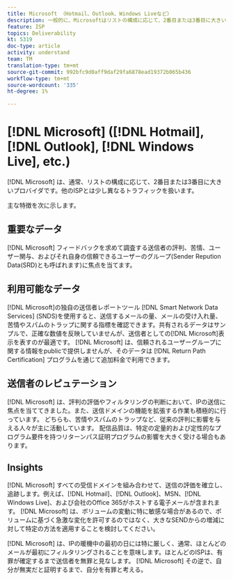 ```yaml
---
title: Microsoft （Hotmail、Outlook、Windows Liveなど）
description: 一般的に、Microsoftはリストの構成に応じて、2番目または3番目に大きいプロバイダで、他のISPとは少し異なるトラフィックを扱います。
feature: ISP
topics: Deliverability
kt: 5319
doc-type: article
activity: understand
team: TM
translation-type: tm+mt
source-git-commit: 992bfc9d0aff9daf29fa6878ead19372b065b436
workflow-type: tm+mt
source-wordcount: '335'
ht-degree: 1%

---
```



# [!DNL Microsoft] ([!DNL Hotmail], [!DNL Outlook], [!DNL Windows Live], etc.)

[!DNL Microsoft] は、通常、リストの構成に応じて、2番目または3番目に大きいプロバイダです。他のISPとは少し異なるトラフィックを扱います。

主な特徴を次に示します。

## 重要なデータ

[!DNL Microsoft] フィードバックを求めて調査する送信者の評判、苦情、ユーザー関与、およびそれ自身の信頼できるユーザーのグループ(Sender Repution Data(SRD)とも呼ばれます)に焦点を当てます。

## 利用可能なデータ

[!DNL Microsoft]の独自の送信者レポートツール [!DNL Smart Network Data Services] (SNDS)を使用すると、送信するメールの量、メールの受け入れ量、苦情やスパムのトラップに関する指標を確認できます。共有されるデータはサンプルで、正確な数値を反映していませんが、送信者としての[!DNL Microsoft]表示を表すのが最適です。 [!DNL Microsoft] は、信頼されるユーザーグループに関する情報をpublicで提供しませんが、そのデータは [!DNL Return Path Certification] プログラムを通じて追加料金で利用できます。

## 送信者のレピュテーション

[!DNL Microsoft] は、評判の評価やフィルタリングの判断において、IPの送信に焦点を当ててきました。また、送信ドメインの機能を拡張する作業も積極的に行っています。 どちらも、苦情やスパムのトラップなど、従来の評判に影響を与える人々が主に活動しています。 配信品質は、特定の定量的および定性的なプログラム要件を持つリターンパス証明プログラムの影響を大きく受ける場合もあります。

## Insights

[!DNL Microsoft] すべての受信ドメインを組み合わせて、送信の評価を確立し、追跡します。例えば、[!DNL Hotmail]、[!DNL Outlook]、MSN、[!DNL Windows Live]、および会社のOffice 365がホストする電子メールが含まれます。 [!DNL Microsoft] は、ボリュームの変動に特に敏感な場合があるので、ボリュームに基づく急激な変化を許可するのではなく、大きなSENDからの増減に対して特定の方法を適用することを検討してください。

[!DNL Microsoft] は、IPの暖機中の最初の日には特に厳しく、通常、ほとんどのメールが最初にフィルタリングされることを意味します。ほとんどのISPは、有罪が確定するまで送信者を無罪と見なします。 [!DNL Microsoft] その逆で、自分が無実だと証明するまで、自分を有罪と考える。
